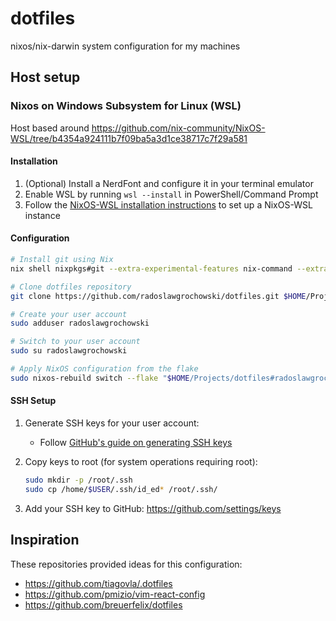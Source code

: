 # dotfiles

nixos/nix-darwin system configuration for my machines

## Host setup

### Nixos on Windows Subsystem for Linux (WSL)

Host based around https://github.com/nix-community/NixOS-WSL/tree/b4354a924111b7f09ba5a3d1ce38717c7f29a581

#### Installation

1. (Optional) Install a NerdFont and configure it in your terminal emulator
2. Enable WSL by running `wsl --install` in PowerShell/Command Prompt
3. Follow the [NixOS-WSL installation instructions](https://github.com/nix-community/NixOS-WSL) to set up a NixOS-WSL instance

#### Configuration

```sh
# Install git using Nix
nix shell nixpkgs#git --extra-experimental-features nix-command --extra-experimental-features flakes

# Clone dotfiles repository
git clone https://github.com/radoslawgrochowski/dotfiles.git $HOME/Projects/dotfiles

# Create your user account
sudo adduser radoslawgrochowski

# Switch to your user account
sudo su radoslawgrochowski

# Apply NixOS configuration from the flake
sudo nixos-rebuild switch --flake "$HOME/Projects/dotfiles#radoslawgrochowski-wsl"
```

#### SSH Setup

1. Generate SSH keys for your user account:

   - Follow [GitHub's guide on generating SSH keys](https://docs.github.com/en/authentication/connecting-to-github-with-ssh/generating-a-new-ssh-key-and-adding-it-to-the-ssh-agent)

2. Copy keys to root (for system operations requiring root):

   ```sh
   sudo mkdir -p /root/.ssh
   sudo cp /home/$USER/.ssh/id_ed* /root/.ssh/
   ```

3. Add your SSH key to GitHub: https://github.com/settings/keys

## Inspiration

These repositories provided ideas for this configuration:

- https://github.com/tiagovla/.dotfiles
- https://github.com/pmizio/vim-react-config
- https://github.com/breuerfelix/dotfiles
